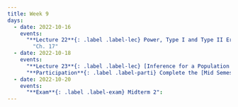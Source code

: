 ```yaml
---
title: Week 9
days:
  - date: 2022-10-16
    events:
      "**Lecture 22**{: .label .label-lec} Power, Type I and Type II Error, Sample Size Cont. [(Recording)](https://kaltura.berkeley.edu/channel/PH142%2BFall%2B2023/324651512/subscribe)":
        "Ch. 17"
  - date: 2022-10-18
    events:
      "**Lecture 23**{: .label .label-lec} [Inference for a Population Mean with Unknown Standard Deviation](https://ph142-ucb.github.io/fa23/src/lec/Lec-23_Inference-population-mean.pdf) [(Recording)](https://kaltura.berkeley.edu/channel/PH142%2BFall%2B2023/324651512/subscribe) ":
      "**Participation**{: .label .label-parti} Complete the [Mid Semester Feedback Survey](https://forms.gle/CwadVBRW6f6T3fJw6) ":
  - date: 2022-10-20
    events:
      "**Exam**{: .label .label-exam} Midterm 2":
---
```


